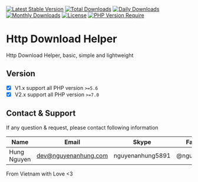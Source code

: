 [![Latest Stable Version](https://img.shields.io/packagist/v/nguyenanhung/http-download-helper.svg?style=flat-square)](https://packagist.org/packages/nguyenanhung/http-download-helper)
[![Total Downloads](https://img.shields.io/packagist/dt/nguyenanhung/http-download-helper.svg?style=flat-square)](https://packagist.org/packages/nguyenanhung/http-download-helper)
[![Daily Downloads](https://img.shields.io/packagist/dd/nguyenanhung/http-download-helper.svg?style=flat-square)](https://packagist.org/packages/nguyenanhung/http-download-helper)
[![Monthly Downloads](https://img.shields.io/packagist/dm/nguyenanhung/http-download-helper.svg?style=flat-square)](https://packagist.org/packages/nguyenanhung/http-download-helper)
[![License](https://img.shields.io/packagist/l/nguyenanhung/http-download-helper.svg?style=flat-square)](https://packagist.org/packages/nguyenanhung/http-download-helper)
[![PHP Version Require](https://img.shields.io/packagist/dependency-v/nguyenanhung/http-download-helper/php)](https://packagist.org/packages/nguyenanhung/http-download-helper)

# Http Download Helper

Http Download Helper, basic, simple and lightweight

## Version

- [x] V1.x support all PHP version `>=5.6`
- [x] V2.x support all PHP version `>=7.0`

## Contact & Support

If any question & request, please contact following information

| Name        | Email                | Skype            | Facebook      |
|-------------|----------------------|------------------|---------------|
| Hung Nguyen | dev@nguyenanhung.com | nguyenanhung5891 | @nguyenanhung |

From Vietnam with Love <3
